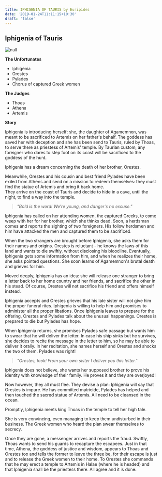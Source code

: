 ```yaml
---
title: IPHIGENIA OF TAURIS by Euripides
date: '2019-01-24T11:11:15+10:30'
draft: 'false'
---
```

## Iphigenia of Tauris

![null](/images/uploads/600px-goethe_iphigenia_in_tauris_1803.jpg)

**The Unfortunates**

* Iphigenia
* Orestes
* Pylades
* Chorus of captured Greek women

**The Judges**

* Thoas
* Athena
* Artemis

**Story**

Iphigenia is introducing herself: she, the daughter of Agamemnon, was meant to be sacrificed to Artemis on her father's behalf. The goddess has saved her with deception and she has been send to Tauris, ruled by Thoas, to serve there as priestess of Artemis' temple. By Taurian custom, any foreigner who dares to step foot on its coast will be sacrificed to the goddess of the hunt.

Iphigenia has a dream concerning the death of her brother, Orestes. 

Meanwhile, Orestes and his cousin and best friend Pylades have been exiled from Athens and send on a mission to redeem themselves: they must find the statue of Artemis and bring it back home.\
They arrive on the coast of Tauris and decide to hide in a cave, until the night, to find a way into the temple.

> _"Bold is the word! We're young, and danger's no excuse."_

Iphigenia has called on her attending women, the captured Greeks, to come weep with her for her brother, which she thinks dead. Soon, a herdsman comes and reports the sighting of two foreigners. His follow herdsmen and him have attacked the men and captured them to be sacrificed.

When the two strangers are brought before Iphigenia, she asks them for their names and origins. Orestes is reluctant - he knows the laws of this land and wants to die swiftly, without disclosing his bloodline. Eventually, Iphigenia gets some information from him, and when he realizes their home, she asks pointed questions. She soon learns of Agamemnon's brutal death and grieves for him.

Moved deeply, Iphigenia has an idea: she will release one stranger to bring a letter back to her home country and her friends, and sacrifice the other in his stead. Of course, Orestes will not sacrifice his friend and offers himself instead.

Iphigenia accepts and Orestes grieves that his late sister will not give him the proper funeral rites. Iphigenia is willing to help him and promises to administer all the proper libations. Once Iphigenia leaves to prepare for the offering, Orestes and Pylades talk about the unusual happenings. Orestes is prepared to die but Pylades has hope.

When Iphigenia returns, she promises Pylades safe passage but wants him to swear that he will deliver the letter. In case his ship sinks but he survives, she decides to recite the message in the letter to him, so he may be able to deliver it orally. In her recitation, she names herself and Orestes and shocks the two of them. Pylades was right!

> _"Orestes, look! From your own sister I deliver you this letter."_

Iphigenia does not believe, she wants her supposed brother to prove his identity with knowledge of their family. He proves it and they are overjoyed!

Now however, they all must flee. They devise a plan: Iphigenia will say that Orestes is impure. He has committed matricide, Pylades has helped and then touched the sacred statue of Artemis. All need to be cleansed in the ocean.

Promptly, Iphigenia meets king Thoas in the temple to tell her high tale.

She is very convincing, even managing to keep them undisturbed in their business. The Greek women who heard the plan swear themselves to secrecy.

Once they are gone, a messenger arrives and reports the fraud. Swiftly, Thoas wants to send his guards to recapture the escapees. Just in that time, Athena, the goddess of justice and wisdom, appears to Thoas and Orestes too and tells the former to leave the three be, for their escape is just and to release the Greek women to their home. To Orestes she commands that he may erect a temple to Artemis in Halae (where he is headed) and that Iphigenia shall be the priestess there. All agree and it is done.
